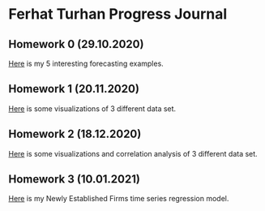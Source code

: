 # Ferhat Turhan Progress Journal

## Homework 0 (29.10.2020)

[Here](files/ferhatturhan_homework_0.html) is my 5 interesting forecasting examples.

## Homework 1 (20.11.2020)

[Here](files/ferhatturhan_homework_1.html) is some visualizations of 3 different data set.

## Homework 2 (18.12.2020)

[Here](files/ferhatturhan_homework_2.html) is some visualizations and correlation analysis of 3 different data set.

## Homework 3 (10.01.2021)

[Here](files/ferhatturhan_homework_3.html) is my Newly Established Firms time series regression model. 